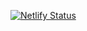 [![Netlify Status](https://api.netlify.com/api/v1/badges/ea03ebdd-08ad-47c6-b813-ab8a62c342b6/deploy-status)](https://app.netlify.com/sites/haawke-dragon-flight-animation/deploys)

